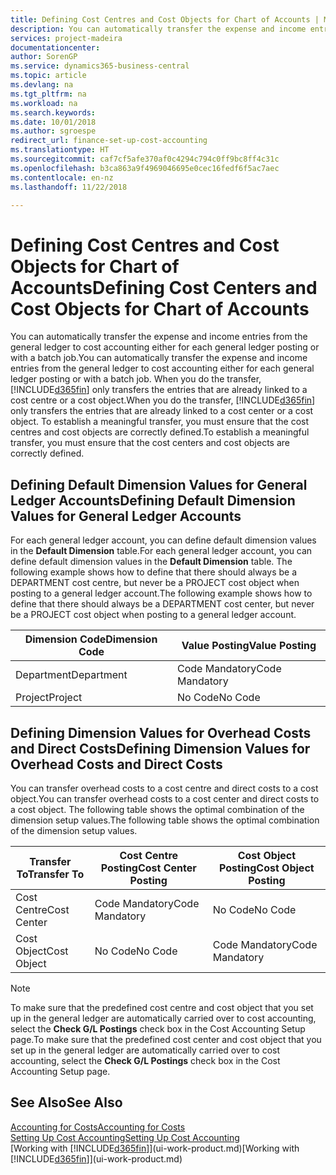 ```yaml
---
title: Defining Cost Centres and Cost Objects for Chart of Accounts | Microsoft Docs
description: You can automatically transfer the expense and income entries from the general ledger to cost accounting either for each general ledger posting or with a batch job. When you do the transfer, the system only transfers the entries that are already linked to a cost centre or a cost object. To establish a meaningful transfer, you must ensure that the cost centres and cost objects are correctly defined.
services: project-madeira
documentationcenter: 
author: SorenGP
ms.service: dynamics365-business-central
ms.topic: article
ms.devlang: na
ms.tgt_pltfrm: na
ms.workload: na
ms.search.keywords: 
ms.date: 10/01/2018
ms.author: sgroespe
redirect_url: finance-set-up-cost-accounting
ms.translationtype: HT
ms.sourcegitcommit: caf7cf5afe370af0c4294c794c0ff9bc8ff4c31c
ms.openlocfilehash: b3ca863a9f4969046695e0cec16fedf6f5ac7aec
ms.contentlocale: en-nz
ms.lasthandoff: 11/22/2018

---
```

# <a name="defining-cost-centers-and-cost-objects-for-chart-of-accounts"></a><span data-ttu-id="341fc-105">Defining Cost Centres and Cost Objects for Chart of Accounts</span><span class="sxs-lookup"><span data-stu-id="341fc-105">Defining Cost Centers and Cost Objects for Chart of Accounts</span></span>
<span data-ttu-id="341fc-106">You can automatically transfer the expense and income entries from the general ledger to cost accounting either for each general ledger posting or with a batch job.</span><span class="sxs-lookup"><span data-stu-id="341fc-106">You can automatically transfer the expense and income entries from the general ledger to cost accounting either for each general ledger posting or with a batch job.</span></span> <span data-ttu-id="341fc-107">When you do the transfer, [!INCLUDE[d365fin](includes/d365fin_md.md)] only transfers the entries that are already linked to a cost centre or a cost object.</span><span class="sxs-lookup"><span data-stu-id="341fc-107">When you do the transfer, [!INCLUDE[d365fin](includes/d365fin_md.md)] only transfers the entries that are already linked to a cost center or a cost object.</span></span> <span data-ttu-id="341fc-108">To establish a meaningful transfer, you must ensure that the cost centres and cost objects are correctly defined.</span><span class="sxs-lookup"><span data-stu-id="341fc-108">To establish a meaningful transfer, you must ensure that the cost centers and cost objects are correctly defined.</span></span>  

## <a name="defining-default-dimension-values-for-general-ledger-accounts"></a><span data-ttu-id="341fc-109">Defining Default Dimension Values for General Ledger Accounts</span><span class="sxs-lookup"><span data-stu-id="341fc-109">Defining Default Dimension Values for General Ledger Accounts</span></span>  
<span data-ttu-id="341fc-110">For each general ledger account, you can define default dimension values in the **Default Dimension** table.</span><span class="sxs-lookup"><span data-stu-id="341fc-110">For each general ledger account, you can define default dimension values in the **Default Dimension** table.</span></span> <span data-ttu-id="341fc-111">The following example shows how to define that there should always be a DEPARTMENT cost centre, but never be a PROJECT cost object when posting to a general ledger account.</span><span class="sxs-lookup"><span data-stu-id="341fc-111">The following example shows how to define that there should always be a DEPARTMENT cost center, but never be a PROJECT cost object when posting to a general ledger account.</span></span>  

|<span data-ttu-id="341fc-112">**Dimension Code**</span><span class="sxs-lookup"><span data-stu-id="341fc-112">**Dimension Code**</span></span>|<span data-ttu-id="341fc-113">**Value Posting**</span><span class="sxs-lookup"><span data-stu-id="341fc-113">**Value Posting**</span></span>|  
|------------------------------------------|-----------------------------------------|  
|<span data-ttu-id="341fc-114">Department</span><span class="sxs-lookup"><span data-stu-id="341fc-114">Department</span></span>|<span data-ttu-id="341fc-115">Code Mandatory</span><span class="sxs-lookup"><span data-stu-id="341fc-115">Code Mandatory</span></span>|  
|<span data-ttu-id="341fc-116">Project</span><span class="sxs-lookup"><span data-stu-id="341fc-116">Project</span></span>|<span data-ttu-id="341fc-117">No Code</span><span class="sxs-lookup"><span data-stu-id="341fc-117">No Code</span></span>|  

## <a name="defining-dimension-values-for-overhead-costs-and-direct-costs"></a><span data-ttu-id="341fc-118">Defining Dimension Values for Overhead Costs and Direct Costs</span><span class="sxs-lookup"><span data-stu-id="341fc-118">Defining Dimension Values for Overhead Costs and Direct Costs</span></span>  
 <span data-ttu-id="341fc-119">You can transfer overhead costs to a cost centre and direct costs to a cost object.</span><span class="sxs-lookup"><span data-stu-id="341fc-119">You can transfer overhead costs to a cost center and direct costs to a cost object.</span></span> <span data-ttu-id="341fc-120">The following table shows the optimal combination of the dimension setup values.</span><span class="sxs-lookup"><span data-stu-id="341fc-120">The following table shows the optimal combination of the dimension setup values.</span></span>  

|<span data-ttu-id="341fc-121">Transfer To</span><span class="sxs-lookup"><span data-stu-id="341fc-121">Transfer To</span></span>|<span data-ttu-id="341fc-122">Cost Centre Posting</span><span class="sxs-lookup"><span data-stu-id="341fc-122">Cost Center Posting</span></span>|<span data-ttu-id="341fc-123">Cost Object Posting</span><span class="sxs-lookup"><span data-stu-id="341fc-123">Cost Object Posting</span></span>|  
|-----------------|-------------------------|-------------------------|  
|<span data-ttu-id="341fc-124">Cost Centre</span><span class="sxs-lookup"><span data-stu-id="341fc-124">Cost Center</span></span>|<span data-ttu-id="341fc-125">Code Mandatory</span><span class="sxs-lookup"><span data-stu-id="341fc-125">Code Mandatory</span></span>|<span data-ttu-id="341fc-126">No Code</span><span class="sxs-lookup"><span data-stu-id="341fc-126">No Code</span></span>|  
|<span data-ttu-id="341fc-127">Cost Object</span><span class="sxs-lookup"><span data-stu-id="341fc-127">Cost Object</span></span>|<span data-ttu-id="341fc-128">No Code</span><span class="sxs-lookup"><span data-stu-id="341fc-128">No Code</span></span>|<span data-ttu-id="341fc-129">Code Mandatory</span><span class="sxs-lookup"><span data-stu-id="341fc-129">Code Mandatory</span></span>|  

> [!NOTE]  
>  <span data-ttu-id="341fc-130">To make sure that the predefined cost centre and cost object that you set up in the general ledger are automatically carried over to cost accounting, select the **Check G/L Postings** check box in the Cost Accounting Setup page.</span><span class="sxs-lookup"><span data-stu-id="341fc-130">To make sure that the predefined cost center and cost object that you set up in the general ledger are automatically carried over to cost accounting, select the **Check G/L Postings** check box in the Cost Accounting Setup page.</span></span>  

## <a name="see-also"></a><span data-ttu-id="341fc-131">See Also</span><span class="sxs-lookup"><span data-stu-id="341fc-131">See Also</span></span>  
[<span data-ttu-id="341fc-132">Accounting for Costs</span><span class="sxs-lookup"><span data-stu-id="341fc-132">Accounting for Costs</span></span>](finance-manage-cost-accounting.md)  
[<span data-ttu-id="341fc-133">Setting Up Cost Accounting</span><span class="sxs-lookup"><span data-stu-id="341fc-133">Setting Up Cost Accounting</span></span>](finance-set-up-cost-accounting.md)  
<span data-ttu-id="341fc-134">[Working with [!INCLUDE[d365fin](includes/d365fin_md.md)]](ui-work-product.md)</span><span class="sxs-lookup"><span data-stu-id="341fc-134">[Working with [!INCLUDE[d365fin](includes/d365fin_md.md)]](ui-work-product.md)</span></span>

